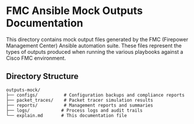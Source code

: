 # FMC Ansible Mock Outputs Documentation

This directory contains mock output files generated by the FMC (Firepower Management Center) Ansible automation suite. These files represent the types of outputs produced when running the various playbooks against a Cisco FMC environment.

## Directory Structure

```
outputs-mock/
├── configs/          # Configuration backups and compliance reports
├── packet_traces/    # Packet tracer simulation results
├── reports/          # Management reports and summaries
├── logs/            # Process logs and audit trails
└── explain.md       # This documentation file
```

